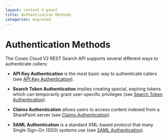 ```yaml
---
layout: content-2-panel
title: Authentication Methods
categories: migrated
---
```


# Authentication Methods

The Coveo Cloud V2 REST Search API supports several different ways to authenticate callers:

-   **API Key Authentication** is the most basic way to authenticate callers (see [API Key Authentication](API_Key_Authentication)).

-   **Search Token Authentication** implies creating special, expiring tokens which can temporarily grant user-specific privileges (see [Search Token Authentication](Search_Token_Authentication)).

-   **Claims Authentication** allows users to access content indexed from a SharePoint server (see [Claims Authentication](Claims_Authentication)).

-   **SAML Authentication** is a standard XML-based protocol that many Single Sign-On (SSO) systems use (see [SAML Authentication](SAML_Authentication)).


